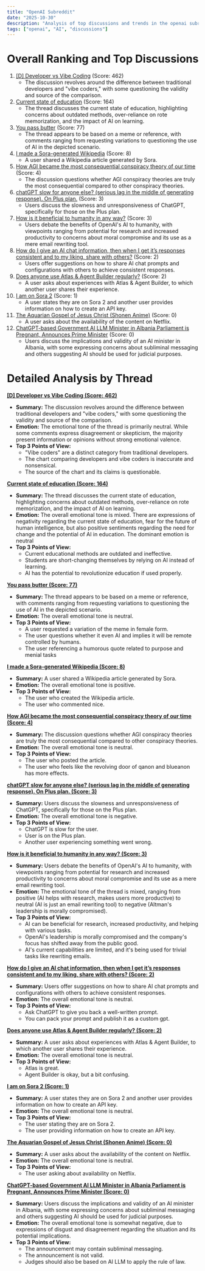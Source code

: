 ```yaml
---
title: "OpenAI Subreddit"
date: "2025-10-30"
description: "Analysis of top discussions and trends in the openai subreddit"
tags: ["openai", "AI", "discussions"]
---
```


# Overall Ranking and Top Discussions
1.  [[D] Developer vs Vibe Coding](https://i.redd.it/rswq3fnkr9yf1.png) (Score: 462)
    *  The discussion revolves around the difference between traditional developers and "vibe coders," with some questioning the validity and source of the comparison.
2.  [Current state of education](https://i.redd.it/7wko1gt7j9yf1.png) (Score: 164)
    *  The thread discusses the current state of education, highlighting concerns about outdated methods, over-reliance on rote memorization, and the impact of AI on learning.
3.  [You pass butter](https://i.redd.it/lfhhlck4g9yf1.png) (Score: 77)
    *  The thread appears to be based on a meme or reference, with comments ranging from requesting variations to questioning the use of AI in the depicted scenario.
4.  [I made a Sora-generated Wikipedia](https://v.redd.it/n99e2ap0v9yf1) (Score: 8)
    *  A user shared a Wikipedia article generated by Sora.
5.  [How AGI became the most consequential conspiracy theory of our time](https://www.technologyreview.com/2025/10/30/1127057/agi-conspiracy-theory-artifcial-general-intelligence/?utm_source=reddit&utm_medium=tr_social&utm_campaign=conspiracyage2025&utm_content=socialbp) (Score: 4)
    *  The discussion questions whether AGI conspiracy theories are truly the most consequential compared to other conspiracy theories.
6.  [chatGPT slow for anyone else? (serious lag in the middle of generating response). On Plus plan.](https://i.redd.it/ctmh8ethuayf1.png) (Score: 3)
    *  Users discuss the slowness and unresponsiveness of ChatGPT, specifically for those on the Plus plan.
7.  [How is it beneficial to humanity in any way?](https://www.reddit.com/r/OpenAI/comments/1ok8peg/how_is_it_beneficial_to_humanity_in_any_way/) (Score: 3)
    *  Users debate the benefits of OpenAI's AI to humanity, with viewpoints ranging from potential for research and increased productivity to concerns about moral compromise and its use as a mere email rewriting tool.
8.  [How do I give an AI chat information, then when I get it’s responses consistent and to my liking, share with others?](https://www.reddit.com/r/OpenAI/comments/1ok6fi9/how_do_i_give_an_ai_chat_information_then_when_i/) (Score: 2)
    *  Users offer suggestions on how to share AI chat prompts and configurations with others to achieve consistent responses.
9.  [Does anyone use Atlas & Agent Builder regularly?](https://www.reddit.com/r/OpenAI/comments/1ok5jbp/does_anyone_use_atlas_agent_builder_regularly/) (Score: 2)
    *  A user asks about experiences with Atlas & Agent Builder, to which another user shares their experience.
10. [I am on Sora 2](https://www.reddit.com/r/OpenAI/comments/1ok7aty/i_am_on_sora_2/) (Score: 1)
    *  A user states they are on Sora 2 and another user provides information on how to create an API key.
11. [The Aquarian Gospel of Jesus Christ (Shonen Anime)](https://v.redd.it/skqywpy8layf1) (Score: 0)
    *  A user asks about the availability of the content on Netflix.
12. [ChatGPT-based Government AI LLM Minister in Albania Parliament is Pregnant, Announces Prime Minister](https://youtu.be/frvzUZU6slo?si=7qdlBLHopAEIGcrf) (Score: 0)
    *  Users discuss the implications and validity of an AI minister in Albania, with some expressing concerns about subliminal messaging and others suggesting AI should be used for judicial purposes.

# Detailed Analysis by Thread
**[[D] Developer vs Vibe Coding (Score: 462)](https://i.redd.it/rswq3fnkr9yf1.png)**
*  **Summary:** The discussion revolves around the difference between traditional developers and "vibe coders," with some questioning the validity and source of the comparison.
*  **Emotion:** The emotional tone of the thread is primarily neutral. While some comments express disagreement or skepticism, the majority present information or opinions without strong emotional valence.
*  **Top 3 Points of View:**
    *   "Vibe coders" are a distinct category from traditional developers.
    *   The chart comparing developers and vibe coders is inaccurate and nonsensical.
    *   The source of the chart and its claims is questionable.

**[Current state of education (Score: 164)](https://i.redd.it/7wko1gt7j9yf1.png)**
*  **Summary:** The thread discusses the current state of education, highlighting concerns about outdated methods, over-reliance on rote memorization, and the impact of AI on learning.
*  **Emotion:** The overall emotional tone is mixed. There are expressions of negativity regarding the current state of education, fear for the future of human intelligence, but also positive sentiments regarding the need for change and the potential of AI in education. The dominant emotion is neutral
*  **Top 3 Points of View:**
    *   Current educational methods are outdated and ineffective.
    *   Students are short-changing themselves by relying on AI instead of learning.
    *   AI has the potential to revolutionize education if used properly.

**[You pass butter (Score: 77)](https://i.redd.it/lfhhlck4g9yf1.png)**
*  **Summary:** The thread appears to be based on a meme or reference, with comments ranging from requesting variations to questioning the use of AI in the depicted scenario.
*  **Emotion:** The overall emotional tone is neutral.
*  **Top 3 Points of View:**
    *   A user requested a variation of the meme in female form.
    *   The user questions whether it even AI and implies it will be remote controlled by humans.
    *   The user referencing a humorous quote related to purpose and menial tasks

**[I made a Sora-generated Wikipedia (Score: 8)](https://v.redd.it/n99e2ap0v9yf1)**
*  **Summary:** A user shared a Wikipedia article generated by Sora.
*  **Emotion:** The overall emotional tone is positive.
*  **Top 3 Points of View:**
    *   The user who created the Wikipedia article.
    *   The user who commented nice.

**[How AGI became the most consequential conspiracy theory of our time (Score: 4)](https://www.technologyreview.com/2025/10/30/1127057/agi-conspiracy-theory-artifcial-general-intelligence/?utm_source=reddit&utm_medium=tr_social&utm_campaign=conspiracyage2025&utm_content=socialbp)**
*  **Summary:** The discussion questions whether AGI conspiracy theories are truly the most consequential compared to other conspiracy theories.
*  **Emotion:** The overall emotional tone is neutral.
*  **Top 3 Points of View:**
    *   The user who posted the article.
    *   The user who feels like the revolving door of qanon and blueanon has more effects.

**[chatGPT slow for anyone else? (serious lag in the middle of generating response). On Plus plan. (Score: 3)](https://i.redd.it/ctmh8ethuayf1.png)**
*  **Summary:** Users discuss the slowness and unresponsiveness of ChatGPT, specifically for those on the Plus plan.
*  **Emotion:** The overall emotional tone is negative.
*  **Top 3 Points of View:**
    *   ChatGPT is slow for the user.
    *   User is on the Plus plan.
    *   Another user experiencing something went wrong.

**[How is it beneficial to humanity in any way? (Score: 3)](https://www.reddit.com/r/OpenAI/comments/1ok8peg/how_is_it_beneficial_to_humanity_in_any_way/)**
*  **Summary:** Users debate the benefits of OpenAI's AI to humanity, with viewpoints ranging from potential for research and increased productivity to concerns about moral compromise and its use as a mere email rewriting tool.
*  **Emotion:** The emotional tone of the thread is mixed, ranging from positive (AI helps with research, makes users more productive) to neutral (AI is just an email rewriting tool) to negative (Altman's leadership is morally compromised).
*  **Top 3 Points of View:**
    *   AI can be beneficial for research, increased productivity, and helping with various tasks.
    *   OpenAI's leadership is morally compromised and the company's focus has shifted away from the public good.
    *   AI's current capabilities are limited, and it's being used for trivial tasks like rewriting emails.

**[How do I give an AI chat information, then when I get it’s responses consistent and to my liking, share with others? (Score: 2)](https://www.reddit.com/r/OpenAI/comments/1ok6fi9/how_do_i_give_an_ai_chat_information_then_when_i/)**
*  **Summary:** Users offer suggestions on how to share AI chat prompts and configurations with others to achieve consistent responses.
*  **Emotion:** The overall emotional tone is neutral.
*  **Top 3 Points of View:**
    *   Ask ChatGPT to give you back a well-written prompt.
    *   You can pack your prompt and publish it as a custom gpt.

**[Does anyone use Atlas & Agent Builder regularly? (Score: 2)](https://www.reddit.com/r/OpenAI/comments/1ok5jbp/does_anyone_use_atlas_agent_builder_regularly/)**
*  **Summary:** A user asks about experiences with Atlas & Agent Builder, to which another user shares their experience.
*  **Emotion:** The overall emotional tone is neutral.
*  **Top 3 Points of View:**
    *   Atlas is great.
    *   Agent Builder is okay, but a bit confusing.

**[I am on Sora 2 (Score: 1)](https://www.reddit.com/r/OpenAI/comments/1ok7aty/i_am_on_sora_2/)**
*  **Summary:** A user states they are on Sora 2 and another user provides information on how to create an API key.
*  **Emotion:** The overall emotional tone is neutral.
*  **Top 3 Points of View:**
    *   The user stating they are on Sora 2.
    *   The user providing information on how to create an API key.

**[The Aquarian Gospel of Jesus Christ (Shonen Anime) (Score: 0)](https://v.redd.it/skqywpy8layf1)**
*  **Summary:** A user asks about the availability of the content on Netflix.
*  **Emotion:** The overall emotional tone is neutral.
*  **Top 3 Points of View:**
    *   The user asking about availability on Netflix.

**[ChatGPT-based Government AI LLM Minister in Albania Parliament is Pregnant, Announces Prime Minister (Score: 0)](https://youtu.be/frvzUZU6slo?si=7qdlBLHopAEIGcrf)**
*  **Summary:** Users discuss the implications and validity of an AI minister in Albania, with some expressing concerns about subliminal messaging and others suggesting AI should be used for judicial purposes.
*  **Emotion:** The overall emotional tone is somewhat negative, due to expressions of disgust and disagreement regarding the situation and its potential implications.
*  **Top 3 Points of View:**
    *   The announcement may contain subliminal messaging.
    *   The announcement is not valid.
    *   Judges should also be based on AI LLM to apply the rule of law.
